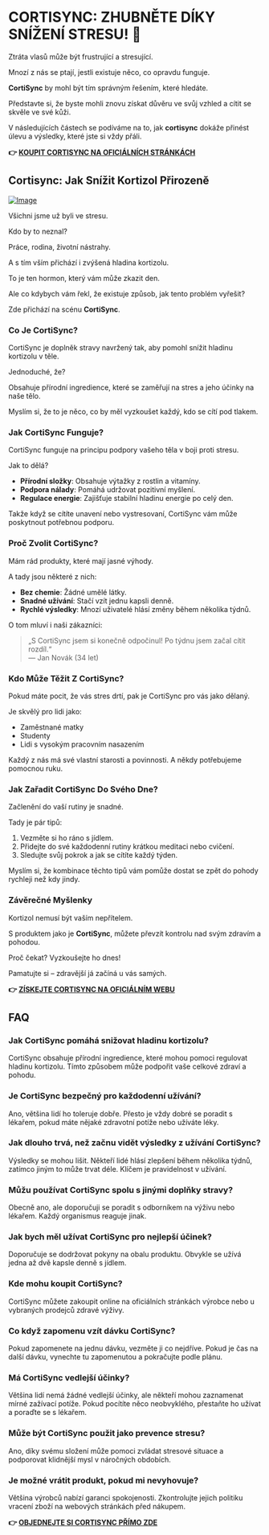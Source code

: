 # CORTISYNC: ZHUBNĚTE DÍKY SNÍŽENÍ STRESU! 💪

Ztráta vlasů může být frustrující a stresující. 

Mnozí z nás se ptají, jestli existuje něco, co opravdu funguje. 

**CortiSync** by mohl být tím správným řešením, které hledáte. 

Představte si, že byste mohli znovu získat důvěru ve svůj vzhled a cítit se skvěle ve své kůži. 

V následujících částech se podíváme na to, jak **cortisync** dokáže přinést úlevu a výsledky, které jste si vždy přáli.



**👉 [KOUPIT CORTISYNC NA OFICIÁLNÍCH STRÁNKÁCH](https://gchaffi.com/LO4bz5C0)**

## Cortisync: Jak Snížit Kortizol Přirozeně

[![Image](https://www2.sellhealth.com/239/cortisync_4_1a.jpg)](https://gchaffi.com/LO4bz5C0)

Všichni jsme už byli ve stresu. 

Kdo by to neznal? 

Práce, rodina, životní nástrahy.

A s tím vším přichází i zvýšená hladina kortizolu. 

To je ten hormon, který vám může zkazit den.

Ale co kdybych vám řekl, že existuje způsob, jak tento problém vyřešit?

Zde přichází na scénu **CortiSync**.

### Co Je CortiSync?

CortiSync je doplněk stravy navržený tak, aby pomohl snížit hladinu kortizolu v těle. 

Jednoduché, že?

Obsahuje přírodní ingredience, které se zaměřují na stres a jeho účinky na naše tělo.

Myslím si, že to je něco, co by měl vyzkoušet každý, kdo se cítí pod tlakem.

### Jak CortiSync Funguje?

CortiSync funguje na principu podpory vašeho těla v boji proti stresu. 

Jak to dělá? 

- **Přírodní složky**: Obsahuje výtažky z rostlin a vitamíny.
- **Podpora nálady**: Pomáhá udržovat pozitivní myšlení.
- **Regulace energie**: Zajišťuje stabilní hladinu energie po celý den.

Takže když se cítíte unavení nebo vystresovaní, CortiSync vám může poskytnout potřebnou podporu.

### Proč Zvolit CortiSync?

Mám rád produkty, které mají jasné výhody. 

A tady jsou některé z nich:

- **Bez chemie**: Žádné umělé látky.
- **Snadné užívání**: Stačí vzít jednu kapsli denně.
- **Rychlé výsledky**: Mnozí uživatelé hlásí změny během několika týdnů.

O tom mluví i naši zákazníci:

> „S CortiSync jsem si konečně odpočinul! Po týdnu jsem začal cítit rozdíl.“  
> — Jan Novák (34 let)

### Kdo Může Těžit Z CortiSync?

Pokud máte pocit, že vás stres drtí, pak je CortiSync pro vás jako dělaný. 

Je skvělý pro lidi jako:

- Zaměstnané matky
- Studenty
- Lidi s vysokým pracovním nasazením

Každý z nás má své vlastní starosti a povinnosti. A někdy potřebujeme pomocnou ruku.

### Jak Zařadit CortiSync Do Svého Dne?

Začlenění do vaší rutiny je snadné. 

Tady je pár tipů:

1. Vezměte si ho ráno s jídlem.
2. Přidejte do své každodenní rutiny krátkou meditaci nebo cvičení.
3. Sledujte svůj pokrok a jak se cítíte každý týden.

Myslím si, že kombinace těchto tipů vám pomůže dostat se zpět do pohody rychleji než kdy jindy.

### Závěrečné Myšlenky

Kortizol nemusí být vaším nepřítelem. 

S produktem jako je **CortiSync**, můžete převzít kontrolu nad svým zdravím a pohodou.

Proč čekat? Vyzkoušejte ho dnes!

Pamatujte si – zdravější já začíná u vás samých.



**👉 [ZÍSKEJTE CORTISYNC NA OFICIÁLNÍM WEBU](https://gchaffi.com/LO4bz5C0)**

## FAQ

### Jak CortiSync pomáhá snižovat hladinu kortizolu?
CortiSync obsahuje přírodní ingredience, které mohou pomoci regulovat hladinu kortizolu. Tímto způsobem může podpořit vaše celkové zdraví a pohodu.

### Je CortiSync bezpečný pro každodenní užívání?
Ano, většina lidí ho toleruje dobře. Přesto je vždy dobré se poradit s lékařem, pokud máte nějaké zdravotní potíže nebo užíváte léky.

### Jak dlouho trvá, než začnu vidět výsledky z užívání CortiSync?
Výsledky se mohou lišit. Někteří lidé hlásí zlepšení během několika týdnů, zatímco jiným to může trvat déle. Klíčem je pravidelnost v užívání.

### Můžu používat CortiSync spolu s jinými doplňky stravy?
Obecně ano, ale doporučuji se poradit s odborníkem na výživu nebo lékařem. Každý organismus reaguje jinak.

### Jak bych měl užívat CortiSync pro nejlepší účinek?
Doporučuje se dodržovat pokyny na obalu produktu. Obvykle se užívá jedna až dvě kapsle denně s jídlem.

### Kde mohu koupit CortiSync?
CortiSync můžete zakoupit online na oficiálních stránkách výrobce nebo u vybraných prodejců zdravé výživy.

### Co když zapomenu vzít dávku CortiSync?
Pokud zapomenete na jednu dávku, vezměte ji co nejdříve. Pokud je čas na další dávku, vynechte tu zapomenutou a pokračujte podle plánu.

### Má CortiSync vedlejší účinky?
Většina lidí nemá žádné vedlejší účinky, ale někteří mohou zaznamenat mírné zažívací potíže. Pokud pocítíte něco neobvyklého, přestaňte ho užívat a poraďte se s lékařem.

### Může být CortiSync použit jako prevence stresu?
Ano, díky svému složení může pomoci zvládat stresové situace a podporovat klidnější mysl v náročných obdobích.

### Je možné vrátit produkt, pokud mi nevyhovuje?
Většina výrobců nabízí garanci spokojenosti. Zkontrolujte jejich politiku vracení zboží na webových stránkách před nákupem.



**👉 [OBJEDNEJTE SI CORTISYNC PŘÍMO ZDE](https://gchaffi.com/LO4bz5C0)**